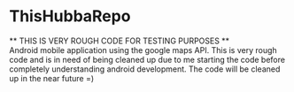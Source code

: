ThisHubbaRepo
=============
 
** THIS IS VERY ROUGH CODE FOR TESTING PURPOSES ** <br>
Android mobile application using the google maps API. This is very rough code and is in need of being cleaned up due to me starting the code before completely understanding android development. The code will be cleaned up in the near future =)
